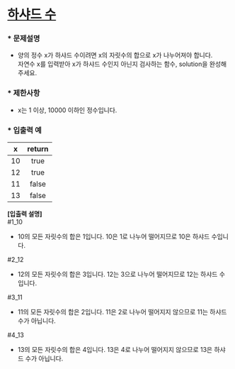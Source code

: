 
# [하샤드 수](https://programmers.co.kr/learn/courses/30/lessons/12947) #



### * 문제설명 ###  
* 양의 정수 x가 하샤드 수이려면 x의 자릿수의 합으로 x가 나누어져야 합니다.  
자연수 x를 입력받아 x가 하샤드 수인지 아닌지 검사하는 함수, solution을 완성해주세요.   

### * 제한사항 ###
* x는 1 이상, 10000 이하인 정수입니다.  

### * 입출력 예 ###  

x | return
:-:|:-:
10 | true
12 | true
11 | false
13 | false    


**[입출력 설명]**    
#1_10
* 10의 모든 자릿수의 합은 1입니다. 10은 1로 나누어 떨어지므로 10은 하샤드 수입니다.  

#2_12
* 12의 모든 자릿수의 합은 3입니다. 12는 3으로 나누어 떨어지므로 12는 하샤드 수입니다.  

#3_11
* 11의 모든 자릿수의 합은 2입니다. 11은 2로 나누어 떨어지지 않으므로 11는 하샤드 수가 아닙니다.  

#4_13
* 13의 모든 자릿수의 합은 4입니다. 13은 4로 나누어 떨어지지 않으므로 13은 하샤드 수가 아닙니다.  